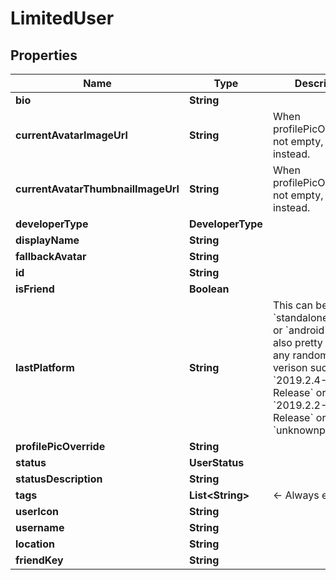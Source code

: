 

# LimitedUser


## Properties

Name | Type | Description | Notes
------------ | ------------- | ------------- | -------------
**bio** | **String** |  |  [optional]
**currentAvatarImageUrl** | **String** | When profilePicOverride is not empty, use it instead. | 
**currentAvatarThumbnailImageUrl** | **String** | When profilePicOverride is not empty, use it instead. | 
**developerType** | **DeveloperType** |  | 
**displayName** | **String** |  | 
**fallbackAvatar** | **String** |  | 
**id** | **String** |  | 
**isFriend** | **Boolean** |  | 
**lastPlatform** | **String** | This can be &#x60;standalonewindows&#x60; or &#x60;android&#x60;, but can also pretty much be any random Unity verison such as &#x60;2019.2.4-801-Release&#x60; or &#x60;2019.2.2-772-Release&#x60; or even &#x60;unknownplatform&#x60;. | 
**profilePicOverride** | **String** |  | 
**status** | **UserStatus** |  | 
**statusDescription** | **String** |  | 
**tags** | **List&lt;String&gt;** | &lt;- Always empty. | 
**userIcon** | **String** |  | 
**username** | **String** |  | 
**location** | **String** |  |  [optional]
**friendKey** | **String** |  |  [optional]



